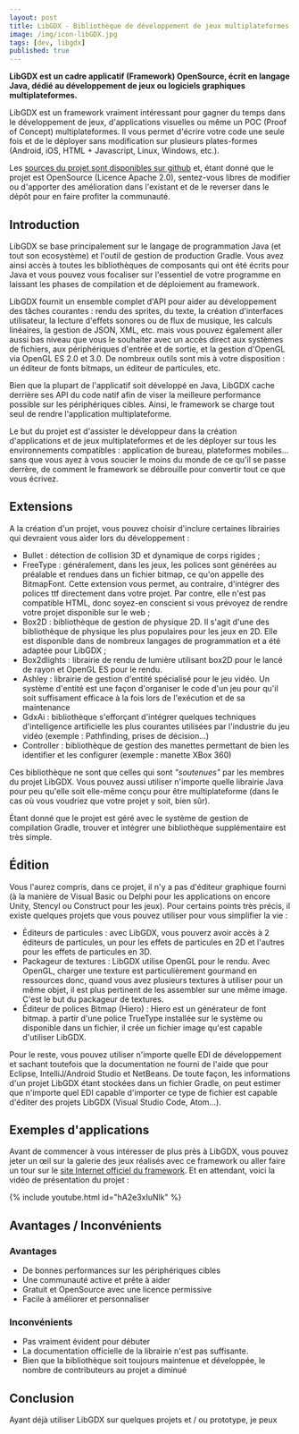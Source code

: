 ```yaml
---
layout: post
title: LibGDX - Bibliothèque de développement de jeux multiplateformes
image: /img/icon-libGDX.jpg
tags: [dev, libgdx]
published: true
---
```

**LibGDX est un cadre applicatif (Framework) OpenSource, écrit en langage Java, dédié au développement de jeux ou logiciels graphiques multiplateformes.**

LibGDX est un framework vraiment intéressant pour gagner du temps dans le développement de jeux, d'applications visuelles ou même un POC (Proof of Concept) multiplateformes. Il vous permet d'écrire votre code une seule fois et de le déployer sans modification sur plusieurs plates-formes (Android, iOS, HTML + Javascript, Linux, Windows, etc.). 

Les [sources du projet sont disponibles sur github](https://github.com/libgdx/libgdx) et, étant donné que le projet est OpenSource (Licence Apache 2.0), sentez-vous libres de modifier ou d'apporter des amélioration dans l'existant et de le reverser dans le dépôt pour en faire profiter la communauté. 

## Introduction

LibGDX se base principalement sur le langage de programmation Java (et tout son ecosystème) et l'outil de gestion de production Gradle. Vous avez ainsi accès à toutes les bibliothèques de composants qui ont été écrits pour Java et vous pouvez vous focaliser sur l'essentiel de votre programme en laissant les phases de compilation et de déploiement au framework.

LibGDX fournit un ensemble complet d'API pour aider au développement des tâches courantes : rendu des sprites, du texte, la création d'interfaces utilisateur, la lecture d'effets sonores ou de flux de musique, les calculs linéaires, la gestion de JSON, XML, etc. mais vous pouvez également aller aussi bas niveau que vous le souhaiter avec un accès direct aux systèmes de fichiers, aux périphériques d'entrée et de sortie, et la gestion d'OpenGL via OpenGL ES 2.0 et 3.0. De nombreux outils sont mis à votre disposition : un éditeur de fonts bitmaps, un éditeur de particules, etc.

Bien que la plupart de l'applicatif soit développé en Java, LibGDX cache derrière ses API du code natif afin de viser la meilleure performance possible sur les périphériques cibles. Ainsi, le framework se charge tout seul de rendre l'application multiplateforme.

Le but du projet est d'assister le développeur dans la création d'applications et de jeux multiplateformes et de les déployer sur tous les environnements compatibles : application de bureau, plateformes mobiles... sans que vous ayez à vous soucier le moins du monde de ce qu'il se passe derrère, de comment le framework se débrouille pour convertir tout ce que vous écrivez.

## Extensions

A la création d'un projet, vous pouvez choisir d'inclure certaines librairies qui devraient vous aider lors du développement :

- Bullet : détection de collision 3D et dynamique de corps rigides ;
- FreeType : généralement, dans les jeux, les polices sont générées au préalable et rendues dans un fichier bitmap, ce qu'on appelle des BitmapFont. Cette extension vous permet, au contraire, d'intégrer des polices ttf directement dans votre projet. Par contre, elle n'est pas compatible HTML, donc soyez-en conscient si vous prévoyez de rendre votre projet disponible sur le web ;
- Box2D : bibliothèque de gestion de physique 2D. Il s'agit d'une des bibliothèque de physique les plus populaires pour les jeux en 2D. Elle est disponible dans de nombreux langages de programmation et a été adaptée pour LibGDX ;
- Box2dlights : librairie de rendu de lumière utilisant box2D pour le lancé de rayon et OpenGL ES pour le rendu.
- Ashley : librairie de gestion d'entité spécialisé pour le jeu vidéo. Un système d'entité est une façon d'organiser le code d'un jeu pour qu'il soit suffisament efficace à la fois lors de l'exécution et de sa maintenance
- GdxAi : bibliothèque s'efforçant d'intégrer quelques techniques d'intelligence artificielle les plus courantes utilisées par l'industrie du jeu vidéo (exemple : Pathfinding, prises de décision...)
- Controller : bibliothèque de gestion des manettes permettant de bien les identifier et les configurer (exemple : manette XBox 360)

Ces bibliothèque ne sont que celles qui sont *"soutenues"* par les membres du projet LibGDX. Vous pouvez aussi utiliser n'importe quelle librairie Java pour peu qu'elle soit elle-même conçu pour être multiplateforme (dans le cas où vous voudriez que votre projet y soit, bien sûr).

Étant donné que le projet est géré avec le système de gestion de compilation Gradle, trouver et intégrer une bibliothèque supplémentaire est très simple.

## Édition

Vous l'aurez compris, dans ce projet, il n'y a pas d'éditeur graphique fourni (à la manière de Visual Basic ou Delphi pour les applications on encore Unity, Stencyl ou Construct pour les jeux). Pour certains points très précis, il existe quelques projets que vous pouvez utiliser pour vous simplifier la vie :
- Éditeurs de particules : avec LibGDX, vous pouverz avoir accès à 2 éditeurs de particules, un pour les effets de particules en 2D et l'autres pour les effets de particules en 3D. 
- Packageur de textures : LibGDX utilise OpenGL pour le rendu. Avec OpenGL, charger une texture est particulièrement gourmand en ressources donc, quand vous avez plusieurs textures à utiliser pour un même objet, il est plus pertinent de les assembler sur une même image. C'est le but du packageur de textures.
- Éditeur de polices Bitmap (Hiero) : Hiero est un générateur de font bitmap. à partir d'une police TrueType installée sur le système ou disponible dans un fichier, il crée un fichier image qu'est capable d'utiliser LibGDX.

Pour le reste, vous pouvez utiliser n'importe quelle EDI de développement et sachant toutefois que la documentation ne fourni de l'aide que pour Eclipse, IntelliJ/Android Studio et NetBeans. De toute façon, les informations d'un projet LibGDX étant stockées dans un fichier Gradle, on peut estimer que n'importe quel EDI capable d'importer ce type de fichier est capable d'éditer des projets LibGDX (Visual Studio Code, Atom...).

## Exemples d'applications

Avant de commencer à vous intéresser de plus près à LibGDX, vous pouvez jeter un œil sur la galerie des jeux réalisés avec ce framework ou aller faire un tour sur le [site Internet officiel du framework](https://libgdx.badlogicgames.com/). Et en attendant, voici la vidéo de présentation du projet :

{% include youtube.html id="hA2e3xIuNlk" %}

## Avantages / Inconvénients

### Avantages

- De bonnes performances sur les périphériques cibles
- Une communauté active et prête à aider
- Gratuit et OpenSource avec une licence permissive
- Facile à améliorer et personnaliser

### Inconvénients

- Pas vraiment évident pour débuter
- La documentation officielle de la librairie n'est pas suffisante. 
- Bien que la bibliothèque soit toujours maintenue et développée, le nombre de contributeurs au projet a diminué

## Conclusion

Ayant déjà utiliser LibGDX sur quelques projets et / ou prototype, je peux 